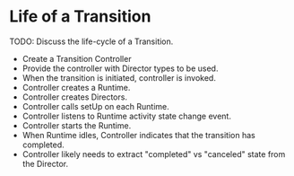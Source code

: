 # Life of a Transition

TODO: Discuss the life-cycle of a Transition.

- Create a Transition Controller
- Provide the controller with Director types to be used.
- When the transition is initiated, controller is invoked.
- Controller creates a Runtime.
- Controller creates Directors.
- Controller calls setUp on each Runtime.
- Controller listens to Runtime activity state change event.
- Controller starts the Runtime.
- When Runtime idles, Controller indicates that the transition has completed.
- Controller likely needs to extract "completed" vs "canceled" state from the Director.
